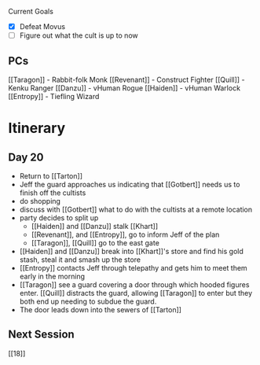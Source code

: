 Current Goals
- [x] Defeat Movus
- [ ] Figure out what the cult is up to now
## PCs
[[Taragon]] - Rabbit-folk Monk
[[Revenant]] - Construct Fighter
[[Quill]] - Kenku Ranger
[[Danzu]] - vHuman Rogue
[[Haiden]] - vHuman Warlock
[[Entropy]] - Tiefling Wizard

# Itinerary

## Day 20
- Return to [[Tarton]]
- Jeff the guard approaches us indicating that [[Gotbert]] needs us to finish off the cultists
- do shopping
- discuss with [[Gotbert]] what to do with the cultists at a remote location
- party decides to split up
	- [[Haiden]] and [[Danzu]] stalk [[Khart]]
	- [[Revenant]], and [[Entropy]], go to inform Jeff of the plan
	- [[Taragon]], [[Quill]] go to the east gate
- [[Haiden]] and [[Danzu]] break into [[Khart]]'s store and find his gold stash, steal it and smash up the store
- [[Entropy]] contacts Jeff through telepathy and gets him to meet them early in the morning
- [[Taragon]] see a guard covering a door through which hooded figures enter. [[Quill]] distracts the guard, allowing [[Taragon]] to enter but they both end up needing to subdue the guard.
- The door leads down into the sewers of [[Tarton]]
## Next Session
[[18]]